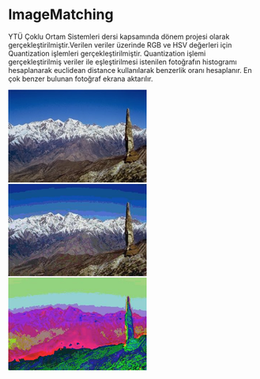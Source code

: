 # ImageMatching

YTÜ Çoklu Ortam Sistemleri dersi kapsamında dönem projesi olarak gerçekleştirilmiştir.Verilen veriler üzerinde RGB ve HSV değerleri için Quantization işlemleri gerçekleştirilmiştir. Quantization işlemi gerçekleştirilmiş veriler ile eşleştirilmesi istenilen fotoğrafın histogramı hesaplanarak euclidean distance kullanılarak benzerlik oranı hesaplanır. En çok benzer bulunan fotoğraf ekrana aktarılır.

<img src="https://github.com/sametgolgeci/ImageMatching/blob/master/example/85.jpg" width="280px">
<img src="https://github.com/sametgolgeci/ImageMatching/blob/master/rgbQuantization/85.jpg" width="280px">
<img src="https://github.com/sametgolgeci/ImageMatching/blob/master/hsvQuantization/85.jpg" width="280px">
